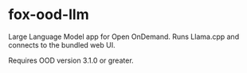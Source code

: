 # fox-ood-llm
Large Language Model app for Open OnDemand. Runs Llama.cpp and connects to the bundled web
UI.

Requires OOD version 3.1.0 or greater.

